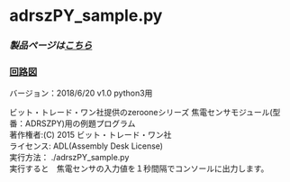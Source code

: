 # adrszPY_sample.py

### *製品ページは[こちら](http://bit-trade-one.co.jp/product/module/adrszpy)*

### [回路図](https://github.com/bit-trade-one/RasPi-Zero-One-Series/blob/master/1st/ADRSZPY_Pyroelectric_Sensor/Schematics/rpizero_pir_v11_schematics.pdf)

バージョン：2018/6/20 v1.0  python3用
 
ビット・トレード・ワン社提供のzerooneシリーズ 焦電センサモジュール(型番：ADRSZPY)用の例題プログラム  
著作権者:(C) 2015 ビット・トレード・ワン社  
ライセンス: ADL(Assembly Desk License)  
実行方法： ./adrszPY_sample.py  
実行すると　焦電センサの入力値を１秒間隔でコンソールに出力します。  
